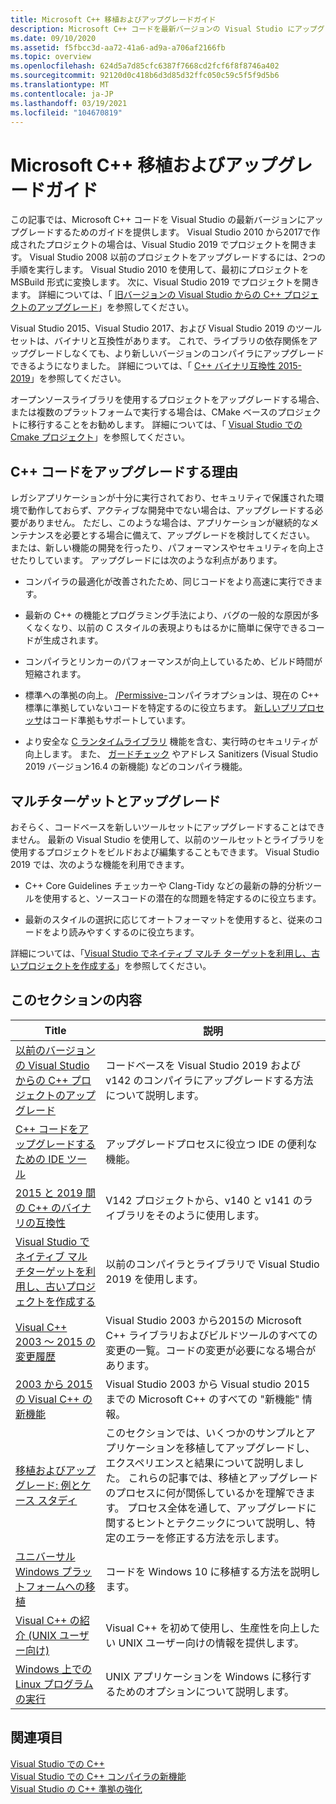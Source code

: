 ```yaml
---
title: Microsoft C++ 移植およびアップグレードガイド
description: Microsoft C++ コードを最新バージョンの Visual Studio にアップグレードします。
ms.date: 09/10/2020
ms.assetid: f5fbcc3d-aa72-41a6-ad9a-a706af2166fb
ms.topic: overview
ms.openlocfilehash: 624d5a7d85cfc6387f7668cd2fcf6f8f8746a402
ms.sourcegitcommit: 92120d0c418b6d3d85d32ffc050c59c5f5f9d5b6
ms.translationtype: MT
ms.contentlocale: ja-JP
ms.lasthandoff: 03/19/2021
ms.locfileid: "104670819"
---
```

# <a name="microsoft-c-porting-and-upgrading-guide"></a>Microsoft C++ 移植およびアップグレードガイド

この記事では、Microsoft C++ コードを Visual Studio の最新バージョンにアップグレードするためのガイドを提供します。 Visual Studio 2010 から2017で作成されたプロジェクトの場合は、Visual Studio 2019 でプロジェクトを開きます。 Visual Studio 2008 以前のプロジェクトをアップグレードするには、2つの手順を実行します。 Visual Studio 2010 を使用して、最初にプロジェクトを MSBuild 形式に変換します。 次に、Visual Studio 2019 でプロジェクトを開きます。 詳細については、「 [旧バージョンの Visual Studio からの C++ プロジェクトのアップグレード](upgrading-projects-from-earlier-versions-of-visual-cpp.md)」を参照してください。

Visual Studio 2015、Visual Studio 2017、および Visual Studio 2019 のツールセットは、バイナリと互換性があります。 これで、ライブラリの依存関係をアップグレードしなくても、より新しいバージョンのコンパイラにアップグレードできるようになりました。 詳細については、「 [C++ バイナリ互換性 2015-2019](binary-compat-2015-2017.md)」を参照してください。

オープンソースライブラリを使用するプロジェクトをアップグレードする場合、または複数のプラットフォームで実行する場合は、CMake ベースのプロジェクトに移行することをお勧めします。 詳細については、「 [Visual Studio での Cmake プロジェクト](../build/cmake-projects-in-visual-studio.md)」を参照してください。

## <a name="reasons-to-upgrade-c-code"></a>C++ コードをアップグレードする理由

レガシアプリケーションが十分に実行されており、セキュリティで保護された環境で動作しておらず、アクティブな開発中でない場合は、アップグレードする必要がありません。 ただし、このような場合は、アプリケーションが継続的なメンテナンスを必要とする場合に備えて、アップグレードを検討してください。 または、新しい機能の開発を行ったり、パフォーマンスやセキュリティを向上させたりしています。 アップグレードには次のような利点があります。

- コンパイラの最適化が改善されたため、同じコードをより高速に実行できます。

- 最新の C++ の機能とプログラミング手法により、バグの一般的な原因が多くなくなり、以前の C スタイルの表現よりもはるかに簡単に保守できるコードが生成されます。

- コンパイラとリンカーのパフォーマンスが向上しているため、ビルド時間が短縮されます。

- 標準への準拠の向上。 [/Permissive-](../build/reference/permissive-standards-conformance.md)コンパイラオプションは、現在の C++ 標準に準拠していないコードを特定するのに役立ちます。 [新しいプリプロセッサ](../preprocessor/preprocessor-experimental-overview.md)はコード準拠もサポートしています。

- より安全な [C ランタイムライブラリ](../c-runtime-library/security-features-in-the-crt.md) 機能を含む、実行時のセキュリティが向上します。 また、 [ガードチェック](../build/reference/guard-enable-guard-checks.md) やアドレス Sanitizers (Visual Studio 2019 バージョン16.4 の新機能) などのコンパイラ機能。

## <a name="multitargeting-vs-upgrading"></a>マルチターゲットとアップグレード

おそらく、コードベースを新しいツールセットにアップグレードすることはできません。 最新の Visual Studio を使用して、以前のツールセットとライブラリを使用するプロジェクトをビルドおよび編集することもできます。 Visual Studio 2019 では、次のような機能を利用できます。

- C++ Core Guidelines チェッカーや Clang-Tidy などの最新の静的分析ツールを使用すると、ソースコードの潜在的な問題を特定するのに役立ちます。

- 最新のスタイルの選択に応じてオートフォーマットを使用すると、従来のコードをより読みやすくするのに役立ちます。

詳細については、「[Visual Studio でネイティブ マルチ ターゲットを利用し、古いプロジェクトを作成する](use-native-multi-targeting.md)」を参照してください。

## <a name="in-this-section"></a>このセクションの内容

|Title|説明|
|-----------|-----------------|
|[以前のバージョンの Visual Studio からの C++ プロジェクトのアップグレード](upgrading-projects-from-earlier-versions-of-visual-cpp.md)|コードベースを Visual Studio 2019 および v142 のコンパイラにアップグレードする方法について説明します。|
|[C++ コードをアップグレードするための IDE ツール](ide-tools-for-upgrading-code.md)|アップグレードプロセスに役立つ IDE の便利な機能。|
|[2015 と 2019 間の C++ のバイナリの互換性](binary-compat-2015-2017.md)|V142 プロジェクトから、v140 と v141 のライブラリをそのように使用します。|
|[Visual Studio でネイティブ マルチターゲットを利用し、古いプロジェクトを作成する](use-native-multi-targeting.md)|以前のコンパイラとライブラリで Visual Studio 2019 を使用します。|
|[Visual C++ 2003 ～ 2015 の変更履歴](visual-cpp-change-history-2003-2015.md)|Visual Studio 2003 から2015の Microsoft C++ ライブラリおよびビルドツールのすべての変更の一覧。コードの変更が必要になる場合があります。|
|[2003 から 2015 の Visual C++ の新機能](visual-cpp-what-s-new-2003-through-2015.md)|Visual Studio 2003 から Visual studio 2015 までの Microsoft C++ のすべての "新機能" 情報。|
|[移植およびアップグレード: 例とケース スタディ](porting-and-upgrading-examples-and-case-studies.md)|このセクションでは、いくつかのサンプルとアプリケーションを移植してアップグレードし、エクスペリエンスと結果について説明しました。 これらの記事では、移植とアップグレードのプロセスに何が関係しているかを理解できます。 プロセス全体を通して、アップグレードに関するヒントとテクニックについて説明し、特定のエラーを修正する方法を示します。|
|[ユニバーサル Windows プラットフォームへの移植](porting-to-the-universal-windows-platform-cpp.md)|コードを Windows 10 に移植する方法を説明します。|
|[Visual C++ の紹介 (UNIX ユーザー向け)](introduction-to-visual-cpp-for-unix-users.md)|Visual C++ を初めて使用し、生産性を向上したい UNIX ユーザー向けの情報を提供します。|
|[Windows 上での Linux プログラムの実行](porting-from-unix-to-win32.md)|UNIX アプリケーションを Windows に移行するためのオプションについて説明します。|

## <a name="see-also"></a>関連項目

[Visual Studio での C++](../overview/visual-cpp-in-visual-studio.md)<br/>
[Visual Studio での C++ コンパイラの新機能](../overview/what-s-new-for-visual-cpp-in-visual-studio.md)<br/>
[Visual Studio の C++ 準拠の強化](../overview/cpp-conformance-improvements.md)<br/>
